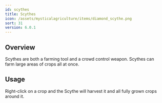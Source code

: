 ```yaml
---
id: scythes
title: Scythes
icon: /assets/mysticalagriculture/items/diamond_scythe.png
sort: 31
version: 6.0.1
---
```


## Overview

Scythes are both a farming tool and a crowd control weapon. Scythes can farm large areas of crops all at once.

## Usage

Right-click on a crop and the Scythe will harvest it and all fully grown crops around it.
